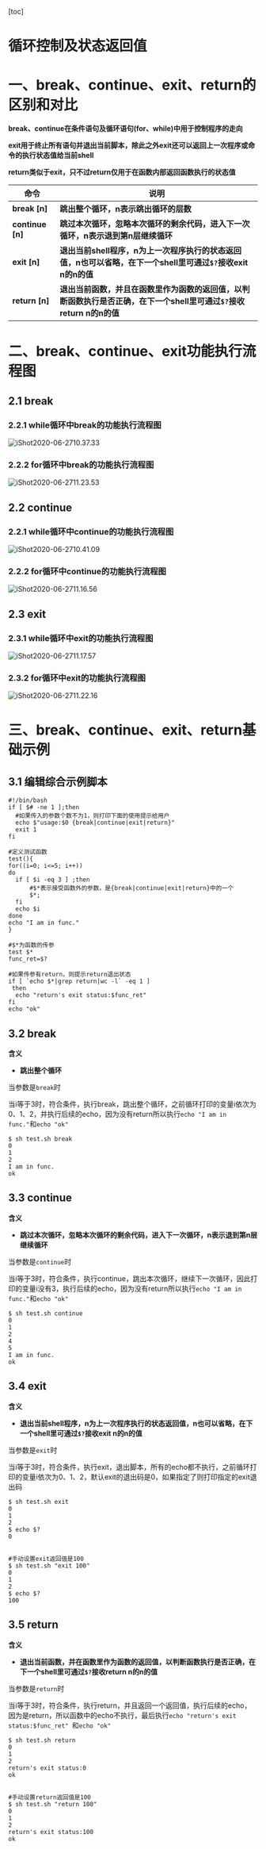 [toc]



# 循环控制及状态返回值

# 一、break、continue、exit、return的区别和对比

**break、continue在条件语句及循环语句(for、while)中用于控制程序的走向**

**exit用于终止所有语句并退出当前脚本，除此之外exit还可以返回上一次程序或命令的执行状态值给当前shell**

**return类似于exit，只不过return仅用于在函数内部返回函数执行的状态值**



| 命令             | 说明                                                         |
| ---------------- | ------------------------------------------------------------ |
| **break [n]**    | **跳出整个循环，n表示跳出循环的层数**                        |
| **continue [n]** | **跳过本次循环，忽略本次循环的剩余代码，进入下一次循环，n表示退到第n层继续循环** |
| **exit [n]**     | **退出当前shell程序，n为上一次程序执行的状态返回值，n也可以省略，在下一个shell里可通过`$?`接收exit n的n的值** |
| **return [n]**   | **退出当前函数，并且在函数里作为函数的返回值，以判断函数执行是否正确，在下一个shell里可通过`$?`接收return n的n的值** |



# 二、break、continue、exit功能执行流程图

## 2.1 break

### 2.2.1 while循环中break的功能执行流程图

 

![iShot2020-06-2710.37.33](https://gitea.pptfz.cn/pptfz/picgo-images/raw/branch/master/img/iShot2020-06-2710.37.33.png)





### 2.2.2 for循环中break的功能执行流程图

![iShot2020-06-2711.23.53](https://gitea.pptfz.cn/pptfz/picgo-images/raw/branch/master/img/iShot2020-06-2710.41.09.png)









## 2.2 continue

### 2.2.1 while循环中continue的功能执行流程图

![iShot2020-06-2710.41.09](https://gitea.pptfz.cn/pptfz/picgo-images/raw/branch/master/img/iShot2020-06-2711.16.56.png)







### 2.2.2 for循环中continue的功能执行流程图

![iShot2020-06-2711.16.56](https://gitea.pptfz.cn/pptfz/picgo-images/raw/branch/master/img/iShot2020-06-2711.17.57.png)







## 2.3 exit

### 2.3.1 while循环中exit的功能执行流程图

![iShot2020-06-2711.17.57](https://gitea.pptfz.cn/pptfz/picgo-images/raw/branch/master/img/iShot2020-06-2711.22.16.png)







### 2.3.2 for循环中exit的功能执行流程图

![iShot2020-06-2711.22.16](https://gitea.pptfz.cn/pptfz/picgo-images/raw/branch/master/img/iShot2020-06-2711.23.53.png)



# 三、break、continue、exit、return基础示例

## 3.1 编辑综合示例脚本

```shell
#!/bin/bash
if [ $# -ne 1 ];then
  #如果传入的参数个数不为1，则打印下面的使用提示给用户
  echo $"usage:$0 {break|continue|exit|return}"
  exit 1
fi

#定义测试函数
test(){
for((i=0; i<=5; i++))
do
  if [ $i -eq 3 ] ;then
      #$*表示接受函数外的参数，是{break|continue|exit|return}中的一个
      $*;
  fi
  echo $i
done
echo "I am in func."
}

#$*为函数的传参
test $*
func_ret=$?

#如果传参有return，则提示return退出状态
if [ `echo $*|grep return|wc -l` -eq 1 ]
 then
  echo "return's exit status:$func_ret" 
fi
echo "ok"
```





## 3.2 break

**含义**

- **跳出整个循环**

当参数是`break`时

当i等于3时，符合条件，执行break，跳出整个循环，之前循环打印的变量i依次为0、1、2，并执行后续的echo，因为没有return所以执行`echo "I am in func."`和`echo "ok"`

```shell
$ sh test.sh break
0
1
2
I am in func.
ok
```



## 3.3 continue

**含义**

- **跳过本次循环，忽略本次循环的剩余代码，进入下一次循环，n表示退到第n层继续循环**

当参数是`continue`时

当i等于3时，符合条件，执行continue，跳出本次循环，继续下一次循环，因此打印的变量i没有3，执行后续的echo，因为没有return所以执行`echo "I am in func."`和`echo "ok"`

```shell
$ sh test.sh continue
0
1
2
4
5
I am in func.
ok
```





## 3.4 exit

**含义**

- **退出当前shell程序，n为上一次程序执行的状态返回值，n也可以省略，在下一个shell里可通过`$?`接收exit n的n的值**

当参数是`exit`时

当i等于3时，符合条件，执行exit，退出脚本，所有的echo都不执行，之前循环打印的变量i依次为0、1、2，默认exit的退出码是0，如果指定了则打印指定的exit退出码

```shell
$ sh test.sh exit
0
1
2
$ echo $?
0


#手动设置exit返回值是100
$ sh test.sh "exit 100"
0
1
2
$ echo $?
100
```



## 3.5 return 

**含义**

- **退出当前函数，并在函数里作为函数的返回值，以判断函数执行是否正确，在下一个shell里可通过`$?`接收return n的n的值**

当参数是`return`时

当i等于3时，符合条件，执行return，并且返回一个返回值，执行后续的echo，因为是return，所以函数中的echo不执行，最后执行`echo "return's exit status:$func_ret" `和`echo "ok"`

```shell
$ sh test.sh return
0
1
2
return's exit status:0
ok


#手动设置return返回值是100
$ sh test.sh "return 100"
0
1
2
return's exit status:100
ok
```

